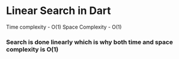 # Linear Search in Dart

Time complexity - O(1)
Space Complexity - O(1)

### Search is done linearly which is why both time and space complexity is O(1)
